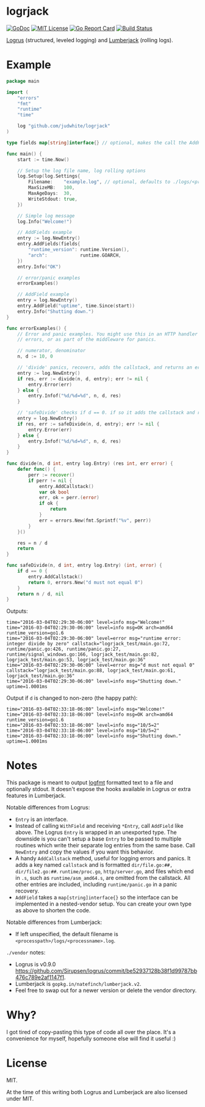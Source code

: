 # logrjack

[![GoDoc](https://godoc.org/github.com/judwhite/logrjack?status.svg)](https://godoc.org/github.com/judwhite/logrjack) [![MIT License](http://img.shields.io/:license-mit-blue.svg)](https://github.com/judwhite/logrjack/blob/develop/LICENSE) [![Go Report Card](https://goreportcard.com/badge/github.com/judwhite/logrjack)](https://goreportcard.com/report/github.com/judwhite/logrjack)
[![Build Status](https://travis-ci.org/judwhite/logrjack.svg?branch=develop)](https://travis-ci.org/judwhite/logrjack)

[Logrus](https://github.com/Sirupsen/logrus) (structured, leveled logging) and [Lumberjack](https://github.com/natefinch/lumberjack) (rolling logs).

# Example

```go
package main

import (
	"errors"
	"fmt"
	"runtime"
	"time"

	log "github.com/judwhite/logrjack"
)

type fields map[string]interface{} // optional, makes the call the AddFields look nice

func main() {
	start := time.Now()

	// Setup the log file name, log rolling options
	log.Setup(log.Settings{
		Filename:    "example.log", // optional, defaults to ./logs/<procname>.log
		MaxSizeMB:   100,
		MaxAgeDays:  30,
		WriteStdout: true,
	})

	// Simple log message
	log.Info("Welcome!")

	// AddFields example
	entry := log.NewEntry()
	entry.AddFields(fields{
		"runtime_version": runtime.Version(),
		"arch":            runtime.GOARCH,
	})
	entry.Info("OK")

	// error/panic examples
	errorExamples()

	// AddField example
	entry = log.NewEntry()
	entry.AddField("uptime", time.Since(start))
	entry.Info("Shutting down.")
}

func errorExamples() {
	// Error and panic examples. You might use this in an HTTP handler for
	// errors, or as part of the middleware for panics.

	// numerator, denominator
	n, d := 10, 0

	// 'divide' panics, recovers, adds the callstack, and returns an error
	entry := log.NewEntry()
	if res, err := divide(n, d, entry); err != nil {
		entry.Error(err)
	} else {
		entry.Infof("%d/%d=%d", n, d, res)
	}

	// 'safeDivide' checks if d == 0. if so it adds the callstack and returns an error
	entry = log.NewEntry()
	if res, err := safeDivide(n, d, entry); err != nil {
		entry.Error(err)
	} else {
		entry.Infof("%d/%d=%d", n, d, res)
	}
}

func divide(n, d int, entry log.Entry) (res int, err error) {
	defer func() {
		perr := recover()
		if perr != nil {
			entry.AddCallstack()
			var ok bool
			err, ok = perr.(error)
			if ok {
				return
			}
			err = errors.New(fmt.Sprintf("%v", perr))
		}
	}()

	res = n / d
	return
}

func safeDivide(n, d int, entry log.Entry) (int, error) {
	if d == 0 {
		entry.AddCallstack()
		return 0, errors.New("d must not equal 0")
	}
	return n / d, nil
}
```

Outputs:

```
time="2016-03-04T02:29:30-06:00" level=info msg="Welcome!" 
time="2016-03-04T02:29:30-06:00" level=info msg=OK arch=amd64 runtime_version=go1.6 
time="2016-03-04T02:29:30-06:00" level=error msg="runtime error: integer divide by zero" callstack="logrjack_test/main.go:72, runtime/panic.go:426, runtime/panic.go:27, runtime/signal_windows.go:166, logrjack_test/main.go:82, logrjack_test/main.go:53, logrjack_test/main.go:36" 
time="2016-03-04T02:29:30-06:00" level=error msg="d must not equal 0" callstack="logrjack_test/main.go:88, logrjack_test/main.go:61, logrjack_test/main.go:36" 
time="2016-03-04T02:29:30-06:00" level=info msg="Shutting down." uptime=1.0001ms 
```

Output if `d` is changed to non-zero (the happy path):

```
time="2016-03-04T02:33:18-06:00" level=info msg="Welcome!" 
time="2016-03-04T02:33:18-06:00" level=info msg=OK arch=amd64 runtime_version=go1.6 
time="2016-03-04T02:33:18-06:00" level=info msg="10/5=2" 
time="2016-03-04T02:33:18-06:00" level=info msg="10/5=2" 
time="2016-03-04T02:33:18-06:00" level=info msg="Shutting down." uptime=1.0001ms 
```

# Notes

This package is meant to output [logfmt](https://github.com/kr/logfmt) formatted text to a file and optionally stdout. It doesn't expose the hooks available in Logrus or extra features in Lumberjack.

Notable differences from Logrus:
- `Entry` is an interface.
- Instead of calling `WithField` and receiving `*Entry`, call `AddField` like above. The Logrus `Entry` is wrapped in an unexported type. The downside is you can't setup a base `Entry` to be passed to multiple routines which write their separate log entries from the same base. Call `NewEntry` and copy the values if you want this behavior.
- A handy `AddCallstack` method, useful for logging errors and panics. It adds a key named `callstack` and is formatted `dir/file.go:##, dir/file2.go:##`. `runtime/proc.go`, `http/server.go`, and files which end in `.s`, such as `runtime/asm_amd64.s`, are omitted from the callstack. All other entries are included, including `runtime/panic.go` in a panic recovery.
- `AddField` takes a `map[string]interface{}` so the interface can be implemented in a nested-vendor setup. You can create your own type as above to shorten the code.

Notable differences from Lumberjack:
- If left unspecified, the default filename is `<processpath>/logs/<processname>.log`.

`./vendor` notes:
- Logrus is v0.9.0 https://github.com/Sirupsen/logrus/commit/be52937128b38f1d99787bb476c789e2af1147f1.
- Lumberjack is `gopkg.in/natefinch/lumberjack.v2`.
- Feel free to swap out for a newer version or delete the vendor directory.

# Why?

I got tired of copy-pasting this type of code all over the place. It's a convenience for myself, hopefully someone else will find it useful :)

# License

MIT.

At the time of this writing both Logrus and Lumberjack are also licensed under MIT.
